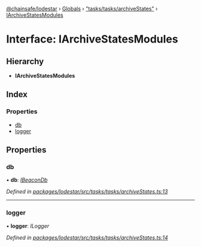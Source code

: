 [@chainsafe/lodestar](../README.md) › [Globals](../globals.md) › ["tasks/tasks/archiveStates"](../modules/_tasks_tasks_archivestates_.md) › [IArchiveStatesModules](_tasks_tasks_archivestates_.iarchivestatesmodules.md)

# Interface: IArchiveStatesModules

## Hierarchy

* **IArchiveStatesModules**

## Index

### Properties

* [db](_tasks_tasks_archivestates_.iarchivestatesmodules.md#db)
* [logger](_tasks_tasks_archivestates_.iarchivestatesmodules.md#logger)

## Properties

###  db

• **db**: *[IBeaconDb](_db_api_beacon_interface_.ibeacondb.md)*

*Defined in [packages/lodestar/src/tasks/tasks/archiveStates.ts:13](https://github.com/ChainSafe/lodestar/blob/14ce11e45/packages/lodestar/src/tasks/tasks/archiveStates.ts#L13)*

___

###  logger

• **logger**: *ILogger*

*Defined in [packages/lodestar/src/tasks/tasks/archiveStates.ts:14](https://github.com/ChainSafe/lodestar/blob/14ce11e45/packages/lodestar/src/tasks/tasks/archiveStates.ts#L14)*
